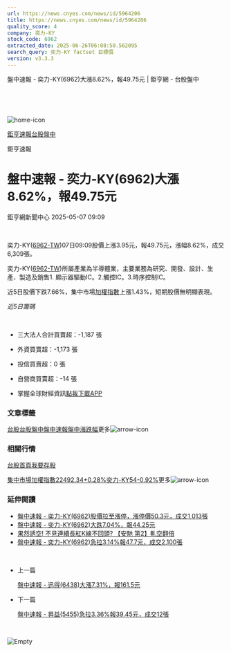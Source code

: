 ```yaml
---
url: https://news.cnyes.com/news/id/5964206
title: https://news.cnyes.com/news/id/5964206
quality_score: 4
company: 奕力-KY
stock_code: 6962
extracted_date: 2025-06-26T06:08:50.562095
search_query: 奕力-KY factset 目標價
version: v3.3.3
---
```


盤中速報 - 奕力-KY(6962)大漲8.62%，報49.75元 | 鉅亨網 - 台股盤中

‌

‌

![home-icon](/assets/icons/breadCrumb/symbol-icon-home.svg)

[鉅亨速報](/news/cat/anue_live)[台股盤中](/news/cat/tw_live)

鉅亨速報

# 盤中速報 - 奕力-KY(6962)大漲8.62%，報49.75元

鉅亨網新聞中心 2025-05-07 09:09

‌

奕力-KY([6962-TW](https://www.cnyes.com/twstock/6962))07日09:09股價上漲3.95元，報49.75元，漲幅8.62%，成交6,309張。

奕力-KY([6962-TW](https://www.cnyes.com/twstock/6962))所屬產業為半導體業，主要業務為研究、開發、設計、生產、製造及銷售1. 顯示器驅動IC。2.觸控IC。3.時序控制IC。

近5日股價下跌7.66%，集中市場[加權指數](https://invest.cnyes.com/index/TWS/TSE01)上漲1.43%，短期股價無明顯表現。

*近5日籌碼*

‌

* 三大法人合計買賣超：-1,187 張
* 外資買賣超：-1,173 張
* 投信買賣超：0 張
* 自營商買賣超：-14 張

* 掌握全球財經資訊[點我下載APP](http://www.cnyes.com/app/?utm_source=mweb&utm_medium=HamMenuBanner&utm_campaign=fixed&utm_content=entr)

### 文章標籤

[台股](https://news.cnyes.com/tag/台股 "台股")[台股盤中](https://news.cnyes.com/tag/台股盤中 "台股盤中")[盤中速報](https://news.cnyes.com/tag/盤中速報 "盤中速報")[盤中漲跌幅](https://news.cnyes.com/tag/盤中漲跌幅 "盤中漲跌幅")更多![arrow-icon](/assets/icons/arrows/arrow-down.svg)

### 相關行情

[台股首頁](https://www.cnyes.com/twstock)[我要存股](https://supr.link/8OHaU)

[集中市場加權指數22492.34+0.28%](https://invest.cnyes.com/index/TWS/TSE01)[奕力-KY54-0.92%](https://www.cnyes.com/twstock/6962)更多![arrow-icon](/assets/icons/arrows/arrow-down.svg)

### 延伸閱讀

* [盤中速報 - 奕力-KY(6962)股價拉至漲停，漲停價50.3元，成交1,013張](/news/id/5964129)
* [盤中速報 - 奕力-KY(6962)大跌7.04%，報44.25元](/news/id/5960348)
* [果然誘空! 不見連續長紅K線不回頭? 【安馳 第2】軋空翻倍](/news/id/5954771)
* [盤中速報 - 奕力-KY(6962)急拉3.14%報47.7元，成交2,100張](/news/id/5945834)

‌

* 上一篇

  [盤中速報 - 迅得(6438)大漲7.31%，報161.5元](/news/id/5964501)
* 下一篇

  [盤中速報 - 昇益(5455)急拉3.36%報39.45元，成交12張](/news/id/5962519)

‌

![Empty](/assets/icons/skeleton/empty-image.svg)

‌